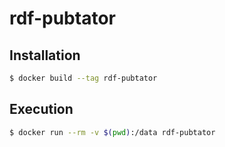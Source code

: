 # rdf-pubtator

## Installation 

```bash
$ docker build --tag rdf-pubtator
```

## Execution

```bash
$ docker run --rm -v $(pwd):/data rdf-pubtator
```
